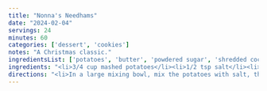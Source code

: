 ```yaml
---
title: "Nonna's Needhams"
date: "2024-02-04"
servings: 24
minutes: 60
categories: ['dessert', 'cookies']
notes: "A Christmas classic."
ingredientsList: ['potatoes', 'butter', 'powdered sugar', 'shredded coconut', 'vanilla extract', 'chocolate', 'chocolate']
ingredients: "<li>3/4 cup mashed potatoes</li><li>1/2 tsp salt</li><li>1/2 cup (1 stick) butter, melted</li><li>2 (1 lb) boxes powdered sugar</li><li>1/2 lb sweetened shredded coconut</li><li>2 tsp vanilla extract</li><li>1 (12 oz) package chocolate chips</li><li>4 squares unsweetened baker's chocolate</li><li>1/2 cake paraffin (2 1/2 inch x 2 1/2 inch) Gulf Wax</li>"
directions: "<li>In a large mixing bowl, mix the potatoes with salt, then add the melted butter. Stir to combine, then stir in the powdered sugar, coconut, and vanilla.</li><li>Spread evenly on a 16 inch x 11 inch rimmed baking sheet; set aside.</li><li>Melt chocolate and wax together. Slice filling into squares, then using toothpicks, coat in the chocolate dip. Place on wax paper on a plate / baking sheet and refrigerate overnight to harden.</li>"
---
```

